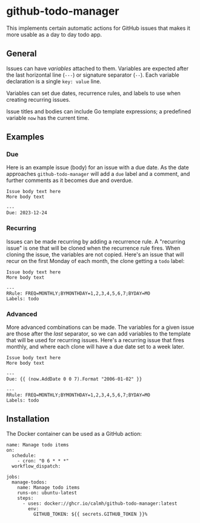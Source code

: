 # github-todo-manager

This implements certain automatic actions for GitHub issues that makes it
more usable as a day to day todo app.

## General

Issues can have *variables* attached to them. Variables are expected after
the last horizontal line (`---`) or signature separator (`--`). Each
variable declaration is a single `key: value` line.

Variables can set due dates, recurrence rules, and labels to use when
creating recurring issues.

Issue titles and bodies can include Go template expressions; a predefined
variable `now` has the current time.

## Examples

### Due

Here is an example issue (body) for an issue with a due date. As the date
approaches `github-todo-manager` will add a `due` label and a comment, and
further comments as it becomes due and overdue.

```
Issue body text here
More body text

---
Due: 2023-12-24
```

### Recurring

Issues can be made recurring by adding a recurrence rule. A "recurring
issue" is one that will be cloned when the recurrence rule fires. When cloning
the issue, the variables are not copied. Here's an issue that will recur on
the first Monday of each month, the clone getting a `todo` label:

```
Issue body text here
More body text

---
RRule: FREQ=MONTHLY;BYMONTHDAY=1,2,3,4,5,6,7;BYDAY=MO
Labels: todo
```

### Advanced

More advanced combinations can be made. The variables for a given issue are
those after the *last* separator, so we can add variables to the template
that will be used for recurring issues. Here's a recurring issue that fires
monthly, and where each clone will have a due date set to a week later.

```
Issue body text here
More body text

---
Due: {{ (now.AddDate 0 0 7).Format "2006-01-02" }}

---
RRule: FREQ=MONTHLY;BYMONTHDAY=1,2,3,4,5,6,7;BYDAY=MO
Labels: todo
```

## Installation

The Docker container can be used as a GitHub action:

```
name: Manage todo items
on:
  schedule:
    - cron: "0 6 * * *"
  workflow_dispatch:

jobs:
  manage-todos:
    name: Manage todo items
    runs-on: ubuntu-latest
    steps:
      - uses: docker://ghcr.io/calmh/github-todo-manager:latest
        env:
          GITHUB_TOKEN: ${{ secrets.GITHUB_TOKEN }}%
```
